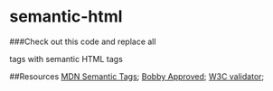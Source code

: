 # semantic-html

###Check out this code and replace all <div> tags with semantic HTML tags

##Resources
[MDN Semantic Tags]('https://developer.mozilla.org/en-US/docs/Web/HTML/Element');
[Bobby Approved]('http://www.coggan.com/bobby-approved.html');
[W3C validator]('https://validator.w3.org/#validate_by_input');
